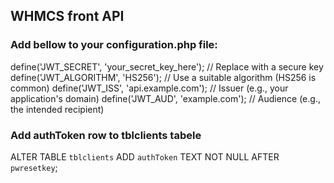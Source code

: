 ## WHMCS front API

### Add bellow to your configuration.php file: 


define('JWT_SECRET', 'your_secret_key_here'); // Replace with a secure key
define('JWT_ALGORITHM', 'HS256'); // Use a suitable algorithm (HS256 is common)
define('JWT_ISS', 'api.example.com'); // Issuer (e.g., your application's domain)
define('JWT_AUD', 'example.com'); // Audience (e.g., the intended recipient)


### Add authToken row to tblclients tabele

ALTER TABLE `tblclients` ADD `authToken` TEXT NOT NULL AFTER `pwresetkey`;


